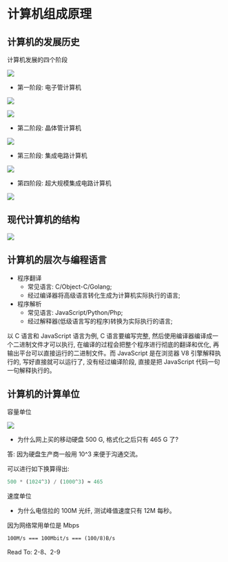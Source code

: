 # 计算机组成原理

## 计算机的发展历史

计算机发展的四个阶段

![](http://with.muyunyun.cn/20f4d05194338094b21defa7977c357e.jpg)

* 第一阶段: 电子管计算机

![](http://with.muyunyun.cn/981859a7e9a5f642c802559466682ac1.jpg-300)

![](http://with.muyunyun.cn/fdb522e3b98b19ec07dac13b147ad5a3.jpg-300)

* 第二阶段: 晶体管计算机

![](http://with.muyunyun.cn/3740ffbc8eedba24e33c53ce4f59b32e.jpg-400)

* 第三阶段: 集成电路计算机

![](http://with.muyunyun.cn/4afca0d86589e900ffd34193b27261de.jpg-300)

* 第四阶段: 超大规模集成电路计算机

![](http://with.muyunyun.cn/fbbcdc55d25e0266ff29a3154496c5d0.jpg)

## 现代计算机的结构

![](http://with.muyunyun.cn/fe5d989d5af9d9fa2798ce1f78e303b7.jpg-400)

## 计算机的层次与编程语言

* 程序翻译
  * 常见语言: C/Object-C/Golang;
  * 经过编译器将高级语言转化生成为计算机实际执行的语言;
* 程序解析
  * 常见语言: JavaScript/Python/Php;
  * 经过解释器(低级语言写的程序)转换为实际执行的语言;

以 C 语言和 JavaScript 语言为例, C 语言要编写完整, 然后使用编译器编译成一个二进制文件才可以执行, 在编译的过程会把整个程序进行彻底的翻译和优化, 再输出平台可以直接运行的二进制文件。而 JavaScript 是在浏览器 V8 引擎解释执行的, 写好直接就可以运行了, 没有经过编译阶段, 直接是把 JavaScript 代码一句一句解释执行的。

## 计算机的计算单位

容量单位

![](http://with.muyunyun.cn/5cb5ecfcdb8dc250e1c981268d0b990d.jpg)

* 为什么网上买的移动硬盘 500 G, 格式化之后只有 465 G 了?

答: 因为硬盘生产商一般用 10^3 来便于沟通交流。

可以进行如下换算得出:

```js
500 * (1024^3) / (1000^3) ≈ 465
```

速度单位

* 为什么电信拉的 100M 光纤, 测试峰值速度只有 12M 每秒。

因为网络常用单位是 Mbps

```
100M/s === 100Mbit/s === (100/8)B/s
```

Read To: 2-8、2-9